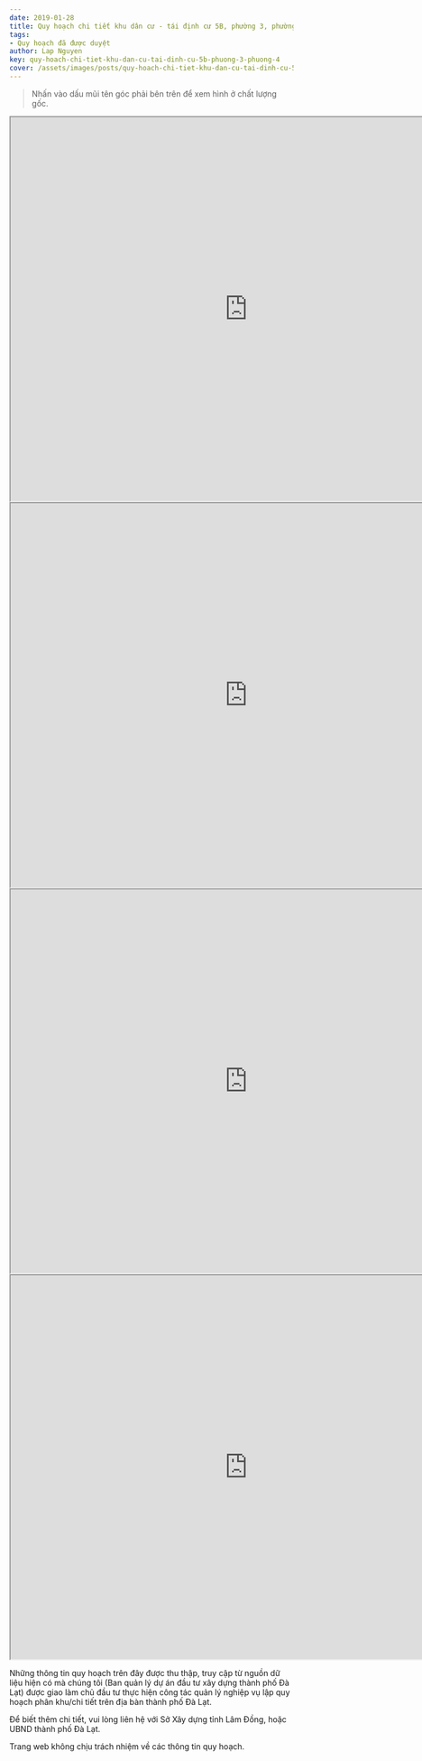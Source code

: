 ```yaml
---
date: 2019-01-28
title: Quy hoạch chi tiết khu dân cư - tái định cư 5B, phường 3, phường 4
tags:
- Quy hoạch đã được duyệt
author: Lap Nguyen
key: quy-hoach-chi-tiet-khu-dan-cu-tai-dinh-cu-5b-phuong-3-phuong-4
cover: /assets/images/posts/quy-hoach-chi-tiet-khu-dan-cu-tai-dinh-cu-5b-phuong-3-phuong-4.png
---
```


> Nhấn vào dấu mũi tên góc phải bên trên để xem hình ở chất lượng gốc. 

<iframe src="https://drive.google.com/file/d/1akttoqbKvCF7UPMQnc0z_oWLcnoOPEu2/preview" width="840" height="680"></iframe>
<!--more-->
<iframe src="https://drive.google.com/file/d/1CTgKFAPxL7-euQCHISpcXoIeQAkzRpEI/preview" width="840" height="680"></iframe>
<iframe src="https://drive.google.com/file/d/1dcowGH9J7o0IUiGd6aPJFOnPTgTsQklK/preview" width="840" height="680"></iframe>
<iframe src="https://drive.google.com/file/d/1rvs7_Y1sbdfurSjbQWYVTLW109QK7gN2/preview" width="840" height="680"></iframe>

Những thông tin quy hoạch trên đây được thu thập, truy cập từ nguồn dữ liệu hiện có mà chúng tôi 
(Ban quản lý dự án đầu tư xây dựng thành phố Đà Lạt) được giao làm chủ đầu tư thực hiện công tác quản lý nghiệp vụ 
lập quy hoạch phân khu/chi tiết trên địa bàn thành phố Đà Lạt.

Để biết thêm chi tiết, vui lòng liên hệ với Sở Xây dựng tỉnh Lâm Đồng, hoặc UBND thành phố Đà Lạt.

Trang web không chịu trách nhiệm về các thông tin quy hoạch.